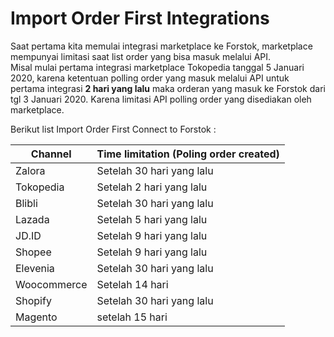 # Import Order First Integrations

Saat pertama kita memulai integrasi marketplace ke Forstok, marketplace mempunyai limitasi saat list order yang bisa masuk melalui API. \
Misal mulai pertama integrasi marketplace Tokopedia tanggal 5 Januari 2020, karena ketentuan polling order yang masuk melalui API untuk pertama integrasi **2 hari yang lalu** maka orderan yang masuk ke Forstok dari tgl 3 Januari 2020. Karena limitasi API polling order yang disediakan oleh marketplace.

Berikut list Import Order First Connect to Forstok :&#x20;

| **Channel** | **Time limitation (Poling order created)** |
| ----------- | ------------------------------------------ |
| Zalora      | Setelah 30 hari yang lalu                  |
| Tokopedia   | Setelah 2 hari yang lalu                   |
| Blibli      | Setelah 30 hari yang lalu                  |
| Lazada      | Setelah 5 hari yang lalu                   |
| JD.ID       | Setelah 9 hari yang lalu                   |
| Shopee      | Setelah 9 hari yang lalu                   |
| Elevenia    | Setelah 30 hari yang lalu                  |
| Woocommerce | Setelah 14 hari                            |
| Shopify     | Setelah 30 hari yang lalu                  |
| Magento     | setelah 15 hari                            |
